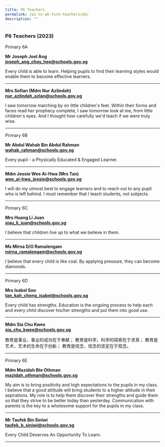 ```yaml
---
title: P6 Teachers
permalink: /p1-to-p6-form-teachers/p6/
description: ""
---
```

### P6 Teachers (2023)

Primary 6A

**Mr Joseph Joel Ang** <br>
[**joseph_ang_chay_hee@schools.gov.sg**](mailto:joseph_ang_chay_hee@schools.gov.sg)

Every child is able to learn. Helping pupils to find their learning styles would enable them to become effective learners.

* * *

**Mrs Sofian (Mdm Nur Azlindah)** <br>
[**nur_azlindah_azlan@schools.gov.sg**](mailto:nur_azlindah_azlan@schools.gov.sg)

I saw tomorrow marching by on little children's feet. Within their forms and faces read her prophecy complete, I saw tomorrow look at me, from little children's eyes. And I thought how carefully we'd teach if we were truly wise.

* * *

Primary 6B

**Mr Abdul Wahab Bin Abdul Rahman** <br>
[**wahab_rahman@schools.gov.sg**](mailto:wahab_rahman@schools.gov.sg)

Every pupil - a Physically Educated &amp; Engaged Learner.

* * *

**Mdm Jessie Wee Ai-Hwa (Mrs Tan)** <br>
[**wee_ai-hwa_jessie@schools.gov.sg**](mailto:wee_ai-hwa_jessie@schools.gov.sg)

I will do my utmost best to engage learners and to reach out to any pupil who is left behind. I must remember that I teach students, not subjects.

* * *

Primary 6C

**Mrs Huang Li Juan** <br>
[**siau_li_juan@schools.gov.sg**](mailto:siau_li_juan@schools.gov.sg)

I believe that children live up to what we believe in them.
* * *

**Ms Mirna D/O Ramalengam** <br>
[**mirna_ramalengam@schools.gov.sg**](mailto:mirna_ramalengam@schools.gov.sg)

I believe that every child is like coal. By applying pressure, they can become diamonds.
* * *


Primary 6D

**Mrs Isabel Soo** <br>
[**tan_kah_cheng_isabel@schools.gov.sg**](mailto:tan_kah_cheng_isabel@schools.gov.sg)

Every child has strengths. Education is the ongoing process to help each and every child discover his/her strengths and put them into good use.

* * *

**Mdm Sia Chu Kwee** <br>
[**sia_chu_kwee@schools.gov.sg**](mailto:sia_chu_kwee@schools.gov.sg)

教育是事业，事业的成功在于奉献； 教育是科学，科学的探索在于求真； 教育是艺术，艺术的生命在于创新； 教育是信念，信念的坚定在于观念。

* * *

Primary 6E

**Mdm Mazidah Bte Othman** <br>
[**mazidah_othman@schools.gov.sg**](mailto:mazidah_othman@schools.gov.sg)

My aim is to bring positivity and high expectations to the pupils in my class. I believe that a good attitude will bring students to a higher altitude in their aspirations. My role is to help them discover their strengths and guide them so that they strive to be better today than yesterday. Communication with parents is the key to a wholesome support for the pupils in my class.

* * *

**Mr Taufek Bin Siniwi** <br>
[**taufek_b_siniwi@schools.gov.sg**](mailto:taufek_b_siniwi@schools.gov.sg)

Every Child Deserves An Opportunity To Learn.

* * *

